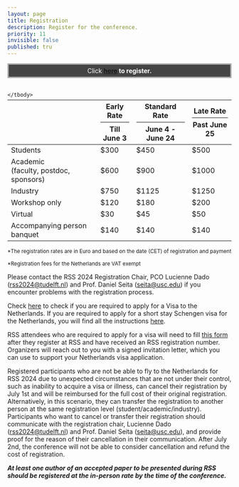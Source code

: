 ```yaml
---
layout: page
title: Registration
description: Register for the conference.
priority: 11
invisible: false
published: tru
---
```



<div width="100%" style="border: solid #aaa 3px; background:#444; padding: 5px; color: white; text-align: center;">
 Click <b><a href="https://www.aanmelder.nl/rss2024/home" target="_blank">here</a> to register.</b>
</div>  


<div>&nbsp;</div>
<!--
The registration portal is hosted on PheedLoop at this link: **[site.pheedloop.com/event/RSS2023](https://site.pheedloop.com/event/RSS2023/home/)**-->


<table class="table" style="margin-top: -10px;">
    <thead>
      <tr>
        <th></th>
        <th>Early Rate<hr style="margin-top: 5px; margin-bottom: 5px;"/>Till June 3</th>
        <th>Standard Rate<hr style="margin-top: 5px; margin-bottom: 5px;"/>June 4 - June 24</th>
        <th>Late Rate<hr style="margin-top: 5px; margin-bottom: 5px;"/>Past June 25</th>
      </tr>
    </thead>
    <tbody>
    <tr>
        <td>Students</td>
        <td>$300</td>
        <td>$450</td>
        <td>$500</td>
    </tr>
    <tr>
        <td>Academic<br/>(faculty, postdoc, sponsors)</td>
        <td>$600</td>
        <td>$900</td>
        <td>$1000</td>
    </tr>
    <tr>
        <td>Industry</td>
        <td>$750</td>
        <td>$1125</td>
        <td>$1250</td>
    </tr>
    <tr>
        <td>Workshop only</td>
        <td>$120</td>
        <td>$180</td>
        <td>$200</td>
    </tr>
    <tr>
        <td>Virtual</td>
        <td>$30</td>
        <td>$45</td>
        <td>$50</td>
    </tr>
    <tr>
        <td>Accompanying person banquet</td>
        <td>$140</td>
        <td>$140</td>
        <td>$140</td>
    </tr>


         
    </tbody>
</table>

<small>*The registration rates are in Euro and based on the date (CET) of registration and payment</small>

<small>*Registration fees for the Netherlands are VAT exempt</small>

Please contact the RSS 2024 Registration Chair, PCO Lucienne Dado ([rss2024@tudelft.nl](mailto:rss2024@tudelft.nl)) and Prof. Daniel Seita ([seita@usc.edu](mailto:seita@usc.edu)) if you encounter problems with the registration process.

Check [here](https://www.netherlandsworldwide.nl/visa-the-netherlands/visa-required) to check if you are required to apply for a Visa to the Netherlands. If you are required to apply for a short stay Schengen visa for the Netherlands, you will find all the instructions [here](https://www.netherlandsworldwide.nl/visa-the-netherlands/schengen-visa).

RSS attendees who are required to apply for a visa will need to fill [this form](https://docs.google.com/forms/d/1YHgmYsHUIlVckCg3OFabpGBbPzEAwcpd8yvAO_fW8GU/viewform?ts=65c98f20&exids=71471483,71471477&edit_requested=true)  after they register at RSS and have received an RSS registration number. Organizers will reach out to you with a signed invitation letter, which you can use to support your Netherlands visa application.

Registered participants who are not be able to fly to the Netherlands for RSS 2024 due to unexpected circumstances that are not under their control, such as inability to acquire a visa or illness, can cancel their registration by July 1st and will be reimbursed for the full cost of their original registration. Alternatively, in this scenario, they can transfer the registration to another person at the same registration level (student/academic/industry). Participants who want to cancel or transfer their registration should communicate with the registration chair, Lucienne Dado ([rss2024@tudelft.nl](mailto:rss2024@tudelft.nl)) and Prof. Daniel Seita ([seita@usc.edu](mailto:seita@usc.edu)), and provide proof for the reason of their cancellation in their communication. After July 2nd, the conference will not be able to consider cancellation and refund the cost of registration.

***At least one author of an accepted paper to be presented during RSS should be registered at the in-person rate by the time of the conference.***
